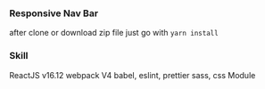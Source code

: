 ### Responsive Nav Bar

after clone or download zip file
just go with `yarn install`

### Skill

ReactJS v16.12
webpack V4
babel, eslint, prettier
sass, css Module
